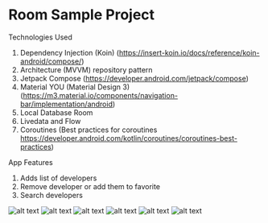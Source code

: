 # Room Sample Project
Technologies Used
1. Dependency Injection (Koin) (https://insert-koin.io/docs/reference/koin-android/compose/)
2. Architecture (MVVM) repository pattern
3. Jetpack Compose (https://developer.android.com/jetpack/compose)
4. Material YOU (Material Design 3) (https://m3.material.io/components/navigation-bar/implementation/android)
5. Local Database Room
6. Livedata and Flow
7. Coroutines (Best practices for coroutines https://developer.android.com/kotlin/coroutines/coroutines-best-practices)

App Features
1. Adds list of developers
2. Remove developer or add them to favorite
3. Search developers



![alt text](https://github.com/ghaleprachan/room-db-with-koin/blob/main/imgs/delete_dialog.jpg?raw=true)      ![alt text](https://github.com/ghaleprachan/room-db-with-koin/blob/main/imgs/home.jpg?raw=true)      ![alt text](https://github.com/ghaleprachan/room-db-with-koin/blob/main/imgs/user_list.jpg?raw=true) ![alt text](https://github.com/ghaleprachan/room-db-with-koin/blob/main/imgs/fav_list.jpg?raw=true)  ![alt text](https://github.com/ghaleprachan/room-db-with-koin/blob/main/imgs/no_data_ui.jpg?raw=true)  ![alt text](https://github.com/ghaleprachan/room-db-with-koin/blob/main/imgs/search_screen.jpg?raw=true) 
